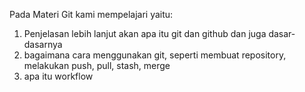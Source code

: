 Pada Materi Git kami mempelajari yaitu:

1. Penjelasan lebih lanjut akan apa itu git dan github dan juga dasar-dasarnya
2. bagaimana cara menggunakan git, seperti membuat repository, melakukan push, pull, stash, merge
3. apa itu workflow
